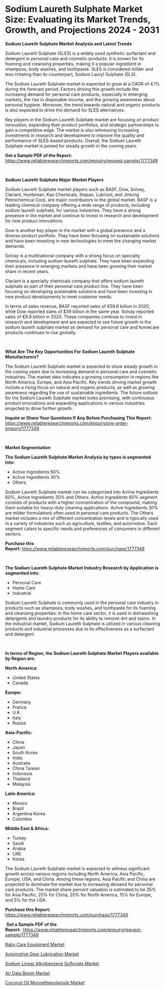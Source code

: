 <p><h1>Sodium Laureth Sulphate Market Size: Evaluating its Market Trends, Growth, and Projections 2024 - 2031</h1></p><p><strong>Sodium Laureth Sulphate Market Analysis and Latest Trends</strong></p>
<p><p>Sodium Laureth Sulphate (SLES) is a widely used synthetic surfactant and detergent in personal care and cosmetic products. It is known for its foaming and cleansing properties, making it a popular ingredient in shampoos, body washes, and toothpaste. SLES is considered milder and less irritating than its counterpart, Sodium Lauryl Sulphate (SLS).</p><p>The Sodium Laureth Sulphate market is expected to grow at a CAGR of 4.1% during the forecast period. Factors driving this growth include the increasing demand for personal care products, especially in emerging markets, the rise in disposable income, and the growing awareness about personal hygiene. Moreover, the trend towards natural and organic products is also expected to drive the demand for SLES alternatives.</p><p>Key players in the Sodium Laureth Sulphate market are focusing on product innovation, expanding their product portfolios, and strategic partnerships to gain a competitive edge. The market is also witnessing increasing investments in research and development to improve the quality and performance of SLES-based products. Overall, the Sodium Laureth Sulphate market is poised for steady growth in the coming years.</p></p>
<p><strong>Get a Sample PDF of the Report:&nbsp;</strong> <a href="https://www.reliableresearchreports.com/enquiry/request-sample/1777349">https://www.reliableresearchreports.com/enquiry/request-sample/1777349</a></p>
<p>&nbsp;</p>
<p><strong>Sodium Laureth Sulphate Major Market Players</strong></p>
<p><p>Sodium Laureth Sulphate market players such as BASF, Dow, Solvay, Clariant, Huntsman, Kao Chemicals, Stepan, Lubrizol, and Jintung Petrochemical Corp. are major contributors to the global market. BASF is a leading chemical company offering a wide range of products, including sodium laureth sulphate, for various industries. They have a strong presence in the market and continue to invest in research and development for new product innovations.</p><p>Dow is another key player in the market with a global presence and a diverse product portfolio. They have been focusing on sustainable solutions and have been investing in new technologies to meet the changing market demands.</p><p>Solvay is a multinational company with a strong focus on specialty chemicals, including sodium laureth sulphate. They have been expanding their presence in emerging markets and have been growing their market share in recent years.</p><p>Clariant is a specialty chemicals company that offers sodium laureth sulphate as part of their personal care product line. They have been focusing on developing sustainable solutions and have been investing in new product developments to meet customer needs.</p><p>In terms of sales revenue, BASF reported sales of €59.6 billion in 2020, while Dow reported sales of $39 billion in the same year. Solvay reported sales of €8.9 billion in 2020. These companies continue to invest in research and development and are expected to see future growth in the sodium laureth sulphate market as demand for personal care and homecare products continues to rise globally.</p></p>
<p>&nbsp;</p>
<p><strong>What Are The Key Opportunities For Sodium Laureth Sulphate Manufacturers?</strong></p>
<p><p>The Sodium Laureth Sulphate market is expected to show steady growth in the coming years due to increasing demand in personal care and cosmetic industries. The market data indicates a growing consumption in regions like North America, Europe, and Asia Pacific. Key trends driving market growth include a rising focus on natural and organic products, as well as growing awareness regarding the use of sustainable ingredients. The future outlook for the Sodium Laureth Sulphate market looks promising, with continuous product innovations and expanding applications in various industries projected to drive further growth.</p></p>
<p><strong>Inquire or Share Your Questions If Any Before Purchasing This Report:</strong> <a href="https://www.reliableresearchreports.com/enquiry/pre-order-enquiry/1777349">https://www.reliableresearchreports.com/enquiry/pre-order-enquiry/1777349</a></p>
<p>&nbsp;</p>
<p><strong>Market Segmentation</strong></p>
<p><strong>The Sodium Laureth Sulphate Market Analysis by types is segmented into:</strong></p>
<p><ul><li>Active Ingredients 60%</li><li>Active Ingredients 30%</li><li>Others</li></ul></p>
<p><p>Sodium Laureth Sulphate market can be categorized into Active Ingredients 60%, Active Ingredients 30% and Others. Active Ingredients 60% segment consists of products with a higher concentration of the compound, making them suitable for heavy-duty cleaning applications. Active Ingredients 30% are milder formulations often used in personal care products. The Others market includes a mix of different concentration levels and is typically used in a variety of industries such as agriculture, textiles, and automotive. Each segment caters to specific needs and preferences of consumers in different sectors.</p></p>
<p><strong>Purchase this Report:&nbsp;</strong><a href="https://www.reliableresearchreports.com/purchase/1777349">https://www.reliableresearchreports.com/purchase/1777349</a></p>
<p>&nbsp;</p>
<p><strong>The Sodium Laureth Sulphate Market Industry Research by Application is segmented into:</strong></p>
<p><ul><li>Personal Care</li><li>Home Care</li><li>Industrial</li></ul></p>
<p><p>Sodium Laureth Sulphate is commonly used in the personal care industry in products such as shampoos, body washes, and toothpaste for its foaming and cleansing properties. In the home care sector, it is used in dishwashing detergents and laundry products for its ability to remove dirt and stains. In the industrial market, Sodium Laureth Sulphate is utilized in various cleaning products and industrial processes due to its effectiveness as a surfactant and detergent.</p></p>
<p>&nbsp;</p>
<p><strong>In terms of Region, the Sodium Laureth Sulphate Market Players available by Region are:</strong></p>
<p>
    <p> <strong> North America: </strong>
        <ul>
            <li>United States</li>
            <li>Canada</li>
        </ul>
        </p> 
    <p> <strong> Europe: </strong>
        <ul>
            <li>Germany</li>
            <li>France</li>
            <li>U.K.</li>
            <li>Italy</li>
            <li>Russia</li>
        </ul>
        </p> 
    <p> <strong> Asia-Pacific: </strong>
        <ul>
            <li>China</li>
            <li>Japan</li>
            <li>South Korea</li>
            <li>India</li>
            <li>Australia</li>
            <li>China Taiwan</li>
            <li>Indonesia</li>
            <li>Thailand</li>
            <li>Malaysia</li>
        </ul>
        </p> 
    <p> <strong> Latin America: </strong>
        <ul>
            <li>Mexico</li>
            <li>Brazil</li>
            <li>Argentina Korea</li>
            <li>Colombia</li>
        </ul>
        </p> 
    <p> <strong> Middle East & Africa: </strong>
        <ul>
            <li>Turkey</li>
            <li>Saudi</li>
            <li>Arabia</li>
            <li>UAE</li>
            <li>Korea</li>
        </ul>
    </p>
    </p>
<p><p>The Sodium Laureth Sulphate market is expected to witness significant growth across various regions including North America, Asia Pacific, Europe, USA, and China. Among these regions, Asia Pacific and China are projected to dominate the market due to increasing demand for personal care products. The market share percent valuation is estimated to be 35% for Asia Pacific, 25% for China, 20% for North America, 15% for Europe, and 5% for the USA.</p></p>
<p><strong>Purchase this Report: </strong><a href="https://www.reliableresearchreports.com/purchase/1777349">https://www.reliableresearchreports.com/purchase/1777349</a></p>
<p>&nbsp;<strong>Get a Sample PDF of the Report:&nbsp;&nbsp;</strong><a href="https://www.reliableresearchreports.com/enquiry/request-sample/1777349">https://www.reliableresearchreports.com/enquiry/request-sample/1777349</a></p>
<p><strong></strong></p>
<p><p><a href="https://gratis-rainforest-2ca.notion.site/Baby-Care-Equipment-Market-Size-2024-2031-Global-Industrial-Analysis-Key-Geographical-Regions-Ma-b4abc871a8b4456386a9a8a2a148fe4c">Baby Care Equipment Market</a></p><p><a href="https://view.publitas.com/reportprime-1/insights-into-automotive-gear-lubrication-market-size-analysing-market-share-trends-and-growth-from-2023-to-2030/">Automotive Gear Lubrication Market</a></p><p><a href="https://github.com/mbisetmhermsr/Market-Research-Report-List-1/blob/main/sodium-linear-alkylbenzene-sulfonate-market.md">Sodium Linear Alkylbenzene Sulfonate Market</a></p><p><a href="https://issuu.com/reportprime-2/docs/air-data-boom-market-size-2030.pptx">Air Data Boom Market</a></p><p><a href="https://github.com/zjyglelu/Market-Research-Report-List-1/blob/main/coconut-oil-monoethanolamide-market.md">Coconut Oil Monoethanolamide Market</a></p></p>